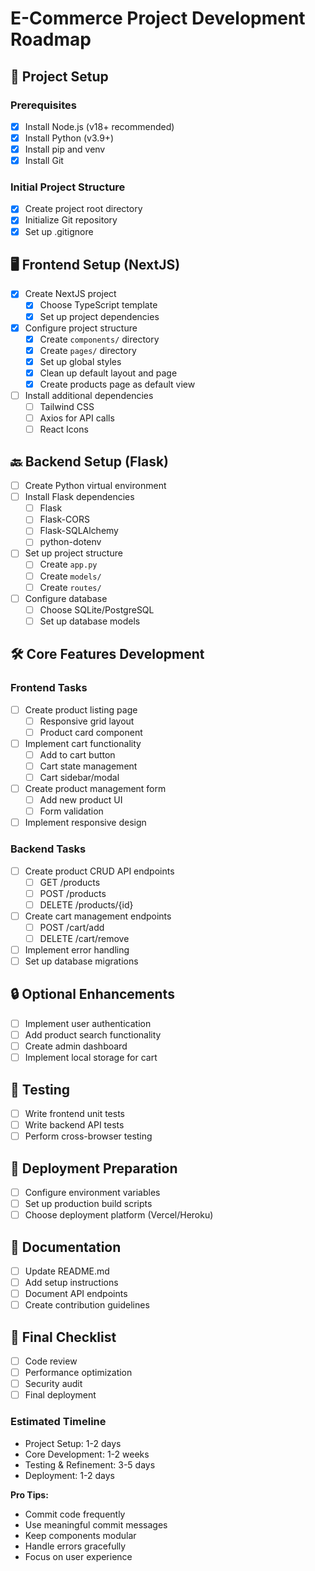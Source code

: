 # E-Commerce Project Development Roadmap

## 🚀 Project Setup

### Prerequisites

- [x] Install Node.js (v18+ recommended)
- [x] Install Python (v3.9+)
- [x] Install pip and venv
- [x] Install Git

### Initial Project Structure

- [x] Create project root directory
- [x] Initialize Git repository
- [x] Set up .gitignore

## 🖥️ Frontend Setup (NextJS)

- [x] Create NextJS project
  - [x] Choose TypeScript template
  - [x] Set up project dependencies
- [x] Configure project structure
  - [x] Create `components/` directory
  - [x] Create `pages/` directory
  - [x] Set up global styles
  - [x] Clean up default layout and page
  - [x] Create products page as default view
- [ ] Install additional dependencies
  - [ ] Tailwind CSS
  - [ ] Axios for API calls
  - [ ] React Icons

## 🔙 Backend Setup (Flask)

- [ ] Create Python virtual environment
- [ ] Install Flask dependencies
  - [ ] Flask
  - [ ] Flask-CORS
  - [ ] Flask-SQLAlchemy
  - [ ] python-dotenv
- [ ] Set up project structure
  - [ ] Create `app.py`
  - [ ] Create `models/`
  - [ ] Create `routes/`
- [ ] Configure database
  - [ ] Choose SQLite/PostgreSQL
  - [ ] Set up database models

## 🛠️ Core Features Development

### Frontend Tasks

- [ ] Create product listing page
  - [ ] Responsive grid layout
  - [ ] Product card component
- [ ] Implement cart functionality
  - [ ] Add to cart button
  - [ ] Cart state management
  - [ ] Cart sidebar/modal
- [ ] Create product management form
  - [ ] Add new product UI
  - [ ] Form validation
- [ ] Implement responsive design

### Backend Tasks

- [ ] Create product CRUD API endpoints
  - [ ] GET /products
  - [ ] POST /products
  - [ ] DELETE /products/{id}
- [ ] Create cart management endpoints
  - [ ] POST /cart/add
  - [ ] DELETE /cart/remove
- [ ] Implement error handling
- [ ] Set up database migrations

## 🔒 Optional Enhancements

- [ ] Implement user authentication
- [ ] Add product search functionality
- [ ] Create admin dashboard
- [ ] Implement local storage for cart

## 🧪 Testing

- [ ] Write frontend unit tests
- [ ] Write backend API tests
- [ ] Perform cross-browser testing

## 🚢 Deployment Preparation

- [ ] Configure environment variables
- [ ] Set up production build scripts
- [ ] Choose deployment platform (Vercel/Heroku)

## 📝 Documentation

- [ ] Update README.md
- [ ] Add setup instructions
- [ ] Document API endpoints
- [ ] Create contribution guidelines

## 🏁 Final Checklist

- [ ] Code review
- [ ] Performance optimization
- [ ] Security audit
- [ ] Final deployment

### Estimated Timeline

- Project Setup: 1-2 days
- Core Development: 1-2 weeks
- Testing & Refinement: 3-5 days
- Deployment: 1-2 days

**Pro Tips:**

- Commit code frequently
- Use meaningful commit messages
- Keep components modular
- Handle errors gracefully
- Focus on user experience

